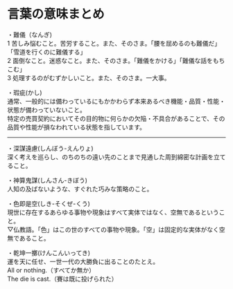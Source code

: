 # 言葉の意味まとめ

・難儀（なんぎ)  
1 苦しみ悩むこと。苦労すること。また、そのさま。「腰を屈めるのも難儀だ」「雪道を行くのに難儀する」  
2 面倒なこと。迷惑なこと。また、そのさま。「難儀をかける」「難儀な話をもちこむ」  
3 処理するのがむずかしいこと。また、そのさま。一大事。  

・瑕疵(かし)  
通常、一般的には備わっているにもかかわらず本来あるべき機能・品質・性能・状態が備わっていないこと。  
特定の売買契約においてその目的物に何らかの欠陥・不具合があることで、その品質や性能が損なわれている状態を指しています。  

---

・深謀遠慮(しんぼう-えんりょ)  
深く考えを巡らし、のちのちの遠い先のことまで見通した周到綿密な計画を立てること。  

・神算鬼謀(しんさん-きぼう)  
人知の及ばないような、すぐれた巧みな策略のこと。  

・色即是空(しき-そくぜ-くう)  
現世に存在するあらゆる事物や現象はすべて実体ではなく、空無であるということ。  
▽仏教語。「色」はこの世のすべての事物や現象。「空」は固定的な実体がなく空無であること。  

・乾坤一擲(けんこんいってき)  
運を天に任せ、一世一代の大勝負に出ることのたとえ。  
All or nothing.（すべてか無か）  
The die is cast.（賽は既に投げられた）  

